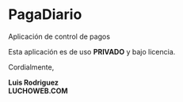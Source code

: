 # PagaDiario
Aplicación de control de pagos

Esta aplicación es de uso <strong>PRIVADO</strong> y bajo licencia.

Cordialmente,

<strong>Luis Rodriguez<br />LUCHOWEB.COM</strong>
